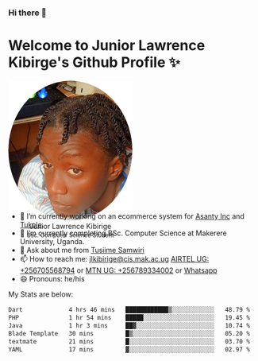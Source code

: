 ### Hi there 👋 
# Welcome to Junior Lawrence Kibirge's Github Profile ✨
 
<p align="center" style="border-radius:50%;width:250px;height:250px;">
  <img src="https://github.com/juniorkibirige/juniorkibirige/blob/main/cropped-twitter-pp.png" 
       alt="Profile picture from Twitter" /></br>
  <span align="center">Junior Lawrence Kibirige</span><br/>
  <small align="center" font-size="15">Bsc. Computer Science Student</small>
</p>

- 🔭 I’m currently working on an ecommerce system for [Asanty Inc](https://asanty.africa) and [Tukole](https://app.tukole.ug).
- 🌱 I’m currently completing BSc. Computer Science at Makerere University, Uganda.
- 💬 Ask about me from [Tusiime Samwiri](mailto:stusiime@asanty.africa)
- 📫 How to reach me: [jlkibirige@cis.mak.ac.ug](mailto:juniorkibirige@students.mak.ac.ug) [AIRTEL UG: +256705568794](tel:+256705568794) or [MTN UG: +256789334002](tel:+256789334002) or [Whatsapp](tel:+17602847072)
- 😄 Pronouns: he/his

My Stats are below:

<!--START_SECTION:waka-->

```text
Dart             4 hrs 46 mins   ████████████▒░░░░░░░░░░░░   48.79 %
PHP              1 hr 54 mins    █████░░░░░░░░░░░░░░░░░░░░   19.45 %
Java             1 hr 3 mins     ██▓░░░░░░░░░░░░░░░░░░░░░░   10.74 %
Blade Template   30 mins         █▒░░░░░░░░░░░░░░░░░░░░░░░   05.20 %
textmate         21 mins         █░░░░░░░░░░░░░░░░░░░░░░░░   03.70 %
YAML             17 mins         ▓░░░░░░░░░░░░░░░░░░░░░░░░   02.97 %
```

<!--END_SECTION:waka-->
